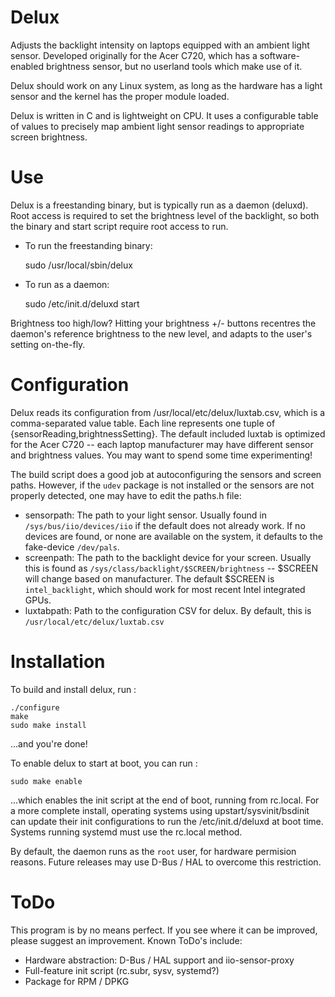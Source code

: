 # Delux
Adjusts the backlight intensity on laptops equipped with an ambient light sensor. Developed
originally for the Acer C720, which has a software-enabled brightness sensor, but no 
userland tools which make use of it.

Delux should work on any Linux system, as long as the hardware has a light sensor and 
the kernel has the proper module loaded.

Delux is written in C and is lightweight on CPU. It uses a configurable table of values 
to precisely map ambient light sensor readings to appropriate screen brightness.

# Use
Delux is a freestanding binary, but is typically run as a daemon (deluxd). Root
access is required to set the brightness level of the backlight, so both the
binary and start script require root access to run.

- To run the freestanding binary:

    sudo /usr/local/sbin/delux

- To run as a daemon:

    sudo /etc/init.d/deluxd start

Brightness too high/low? Hitting your brightness +/- buttons recentres the daemon's
reference brightness to the new level, and adapts to the user's setting on-the-fly.

# Configuration 
Delux reads its configuration from /usr/local/etc/delux/luxtab.csv, which is a comma-separated
value table. Each line represents one tuple of {sensorReading,brightnessSetting}. The default
included luxtab is optimized for the Acer C720 -- each laptop manufacturer may have different
sensor and brightness values. You may want to spend some time experimenting!

The build script does a good job at autoconfiguring the sensors and screen paths.
However, if the `udev` package is not installed or the sensors are not properly
detected, one may have to edit the paths.h file:
- sensorpath: The path to your light sensor. Usually found in `/sys/bus/iio/devices/iio` if
    the default does not already work. If no devices are found, or none are available on
    the system, it defaults to the fake-device `/dev/pals`.
- screenpath: The path to the backlight device for your screen. Usually this is found as
    `/sys/class/backlight/$SCREEN/brightness` -- $SCREEN will change based on manufacturer.
    The default $SCREEN is `intel_backlight`, which should work for most recent Intel integrated GPUs.
- luxtabpath: Path to the configuration CSV for delux. By default, this is `/usr/local/etc/delux/luxtab.csv`
    
# Installation
To build and install delux, run :

    ./configure
    make 
    sudo make install

...and you're done!

To enable delux to start at boot, you can run :

    sudo make enable

...which enables the init script at the end of boot, running from rc.local. For
a more complete install, operating systems using upstart/sysvinit/bsdinit can
update their init configurations to run the /etc/init.d/deluxd at boot time. Systems
running systemd must use the rc.local method.

By default, the daemon runs as the `root` user, for hardware permision reasons. Future
releases may use D-Bus / HAL to overcome this restriction.
    
# ToDo
This program is by no means perfect. If you see where it can be improved, 
please suggest an improvement. Known ToDo's include:
- Hardware abstraction: D-Bus / HAL support and iio-sensor-proxy
- Full-feature init script (rc.subr, sysv, systemd?)
- Package for RPM / DPKG

